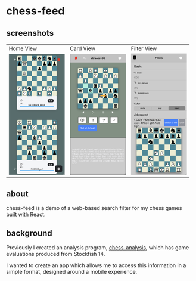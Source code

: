 # chess-feed

## screenshots

<table>
  <tr>
    <td>Home View</td>
     <td>Card View</td>
     <td>Filter View</td>
  </tr>
  <tr>
    <td><img src="./chess-feed-ss.png" alt="screenshot" width="150"/></td>
    <td><img src="./chess-feed-ss-card.png" alt="screenshot_card" width="150"/></td>
    <td><img src="./chess-feed-ss-filter.png" alt="screenshot_filter" width="150"/></td>
  </tr>
</table>

## about

chess-feed is a demo of a web-based search filter for my chess games built with React.

## background

Previously I created an analysis program,
[chess-analysis](https://github.com/cameron-terry/chess-analysis), which has game evaluations produced from Stockfish 14.

I wanted to create an app which allows me to access this information in a simple format, designed around a mobile experience.
